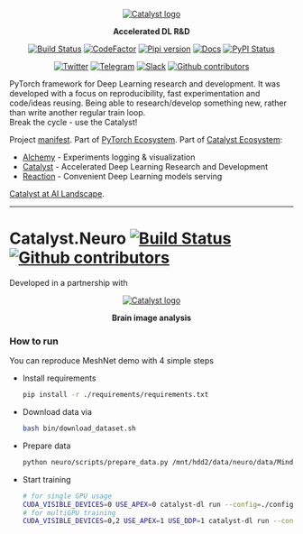 <div align="center">

[![Catalyst logo](https://raw.githubusercontent.com/catalyst-team/catalyst-pics/master/pics/catalyst_logo.png)](https://github.com/catalyst-team/catalyst)

**Accelerated DL R&D**

[![Build Status](http://66.248.205.49:8111/app/rest/builds/buildType:id:Catalyst_Deploy/statusIcon.svg)](http://66.248.205.49:8111/project.html?projectId=Catalyst&tab=projectOverview&guest=1)
[![CodeFactor](https://www.codefactor.io/repository/github/catalyst-team/catalyst/badge)](https://www.codefactor.io/repository/github/catalyst-team/catalyst)
[![Pipi version](https://img.shields.io/pypi/v/catalyst.svg)](https://pypi.org/project/catalyst/)
[![Docs](https://img.shields.io/badge/dynamic/json.svg?label=docs&url=https%3A%2F%2Fpypi.org%2Fpypi%2Fcatalyst%2Fjson&query=%24.info.version&colorB=brightgreen&prefix=v)](https://catalyst-team.github.io/catalyst/index.html)
[![PyPI Status](https://pepy.tech/badge/catalyst)](https://pepy.tech/project/catalyst)

[![Twitter](https://img.shields.io/badge/news-on%20twitter-499feb)](https://twitter.com/catalyst_core)
[![Telegram](https://img.shields.io/badge/channel-on%20telegram-blue)](https://t.me/catalyst_team)
[![Slack](https://img.shields.io/badge/Catalyst-slack-success)](https://join.slack.com/t/catalyst-team-core/shared_invite/zt-d9miirnn-z86oKDzFMKlMG4fgFdZafw)
[![Github contributors](https://img.shields.io/github/contributors/catalyst-team/catalyst.svg?logo=github&logoColor=white)](https://github.com/catalyst-team/catalyst/graphs/contributors)

</div>

PyTorch framework for Deep Learning research and development.
It was developed with a focus on reproducibility,
fast experimentation and code/ideas reusing.
Being able to research/develop something new,
rather than write another regular train loop. <br/>
Break the cycle - use the Catalyst!

Project [manifest](https://github.com/catalyst-team/catalyst/blob/master/MANIFEST.md). Part of [PyTorch Ecosystem](https://pytorch.org/ecosystem/). Part of [Catalyst Ecosystem](https://docs.google.com/presentation/d/1D-yhVOg6OXzjo9K_-IS5vSHLPIUxp1PEkFGnpRcNCNU/edit?usp=sharing):
- [Alchemy](https://github.com/catalyst-team/alchemy) - Experiments logging & visualization
- [Catalyst](https://github.com/catalyst-team/catalyst) - Accelerated Deep Learning Research and Development
- [Reaction](https://github.com/catalyst-team/reaction) - Convenient Deep Learning models serving

[Catalyst at AI Landscape](https://landscape.lfai.foundation/selected=catalyst).

---

# Catalyst.Neuro [![Build Status](https://travis-ci.com/catalyst-team/neuro.svg?branch=master)](https://travis-ci.com/catalyst-team/neuro) [![Github contributors](https://img.shields.io/github/contributors/catalyst-team/neuro.svg?logo=github&logoColor=white)](https://github.com/catalyst-team/neuro/graphs/contributors)

Developed in a partnership with

<div align="center">

[![Catalyst logo](https://raw.githubusercontent.com/catalyst-team/catalyst-pics/master/third_party_pics/TReNDS_logo.png)](https://trendscenter.org)

**Brain image analysis**

</div>

### How to run

You can reproduce MeshNet demo with 4 simple steps
- Install requirements
    ```bash
    pip install -r ./requirements/requirements.txt
    ```
- Download data via
    ```bash
    bash bin/download_dataset.sh
    ```
- Prepare data
    ```bash
    python neuro/scripts/prepare_data.py /mnt/hdd2/data/neuro/data/Mindbonggle_101 100
    ```
- Start training
    ```bash
    # for single GPU usage
    CUDA_VISIBLE_DEVICES=0 USE_APEX=0 catalyst-dl run --config=./configs/config.yml  --verbose
    # for multiGPU training
    CUDA_VISIBLE_DEVICES=0,2 USE_APEX=1 USE_DDP=1 catalyst-dl run --config=./configs/config.yml --verbose
    ```



